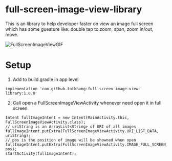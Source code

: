 # full-screen-image-view-library
This is an library to help developer faster on view an image full screen which has some guesture like: double tap to zoom, span, zoom in/out, move.

![FullScreenImageViewGIF](FullScreenImageViewGIF.gif)


# Setup
1. Add to build.gradle in app level
```
implementation 'com.github.tntkhang:full-screen-image-view-library:1.0.0'
```

2. Call open a FullScreenImageViewActivity whenever need open it in full screen
```
Intent fullImageIntent = new Intent(MainActivity.this, FullScreenImageViewActivity.class);
// uriString is an ArrayList<String> of URI of all images
fullImageIntent.putExtra(FullScreenImageViewActivity.URI_LIST_DATA, uriString);
// pos is the position of image will be showned when open
fullImageIntent.putExtra(FullScreenImageViewActivity.IMAGE_FULL_SCREEN_CURRENT_POS, pos);
startActivity(fullImageIntent);
```
